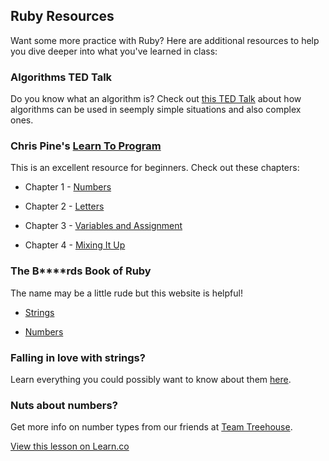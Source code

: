 

## Ruby Resources
Want some more practice with Ruby? Here are additional resources to help you dive deeper into what you've learned in class:

### Algorithms TED Talk
Do you know what an algorithm is? Check out [this TED Talk](http://www.youtube.com/embed/6hfOvs8pY1k) about how algorithms can be used in seemply simple situations and also complex ones.

### Chris Pine's [Learn To Program](https://pine.fm/LearnToProgram/) 
This is an excellent resource for beginners. Check out these chapters: 

* Chapter 1 - [Numbers](https://pine.fm/LearnToProgram/?Chapter=01)

* Chapter 2 - [Letters](https://pine.fm/LearnToProgram/?Chapter=02)

* Chapter 3 - [Variables and Assignment](https://pine.fm/LearnToProgram/?Chapter=03)

* Chapter 4 - [Mixing It Up](https://pine.fm/LearnToProgram/?Chapter=04)

### The B****rds Book of Ruby
The name may be a little rude but this website is helpful! 

* [Strings](http://ruby.bastardsbook.com/chapters/strings/)

* [Numbers](http://ruby.bastardsbook.com/chapters/numbers/)

### Falling in love with strings? 
Learn everything you could possibly want to know about them [here](http://www.eriktrautman.com/posts/ruby-explained-strings).

### Nuts about numbers?
Get more info on number types from our friends at [Team Treehouse](http://teamtreehouse.com/library/ruby-foundations/numbers/creating-numbers).

<a href='https://learn.co/lessons/hs-ruby-1-resources' data-visibility='hidden'>View this lesson on Learn.co</a>
